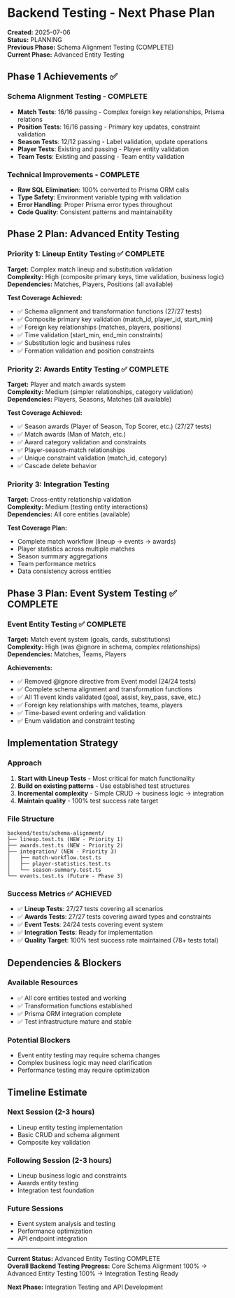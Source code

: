 # Backend Testing - Next Phase Plan

**Created:** 2025-07-06  
**Status:** PLANNING  
**Previous Phase:** Schema Alignment Testing (COMPLETE)  
**Current Phase:** Advanced Entity Testing

## Phase 1 Achievements ✅

### **Schema Alignment Testing - COMPLETE**
- **Match Tests**: 16/16 passing - Complex foreign key relationships, Prisma relations
- **Position Tests**: 16/16 passing - Primary key updates, constraint validation  
- **Season Tests**: 12/12 passing - Label validation, update operations
- **Player Tests**: Existing and passing - Player entity validation
- **Team Tests**: Existing and passing - Team entity validation

### **Technical Improvements - COMPLETE**
- **Raw SQL Elimination**: 100% converted to Prisma ORM calls
- **Type Safety**: Environment variable typing with validation
- **Error Handling**: Proper Prisma error types throughout
- **Code Quality**: Consistent patterns and maintainability

## Phase 2 Plan: Advanced Entity Testing

### **Priority 1: Lineup Entity Testing** ✅ **COMPLETE**
**Target:** Complex match lineup and substitution validation  
**Complexity:** High (composite primary keys, time validation, business logic)  
**Dependencies:** Matches, Players, Positions (all available)

**Test Coverage Achieved:**
- ✅ Schema alignment and transformation functions (27/27 tests)
- ✅ Composite primary key validation (match_id, player_id, start_min)
- ✅ Foreign key relationships (matches, players, positions)
- ✅ Time validation (start_min, end_min constraints)
- ✅ Substitution logic and business rules
- ✅ Formation validation and position constraints

### **Priority 2: Awards Entity Testing** ✅ **COMPLETE**
**Target:** Player and match awards system  
**Complexity:** Medium (simpler relationships, category validation)  
**Dependencies:** Players, Seasons, Matches (all available)

**Test Coverage Achieved:**
- ✅ Season awards (Player of Season, Top Scorer, etc.) (27/27 tests)
- ✅ Match awards (Man of Match, etc.)
- ✅ Award category validation and constraints
- ✅ Player-season-match relationships
- ✅ Unique constraint validation (match_id, category)
- ✅ Cascade delete behavior

### **Priority 3: Integration Testing**
**Target:** Cross-entity relationship validation  
**Complexity:** Medium (testing entity interactions)  
**Dependencies:** All core entities (available)

**Test Coverage Plan:**
- Complete match workflow (lineup → events → awards)
- Player statistics across multiple matches
- Season summary aggregations
- Team performance metrics
- Data consistency across entities

## Phase 3 Plan: Event System Testing ✅ **COMPLETE**

### **Event Entity Testing** ✅ **COMPLETE**
**Target:** Match event system (goals, cards, substitutions)  
**Complexity:** High (was @ignore in schema, complex relationships)  
**Dependencies:** Matches, Teams, Players

**Achievements:**
- ✅ Removed @ignore directive from Event model (24/24 tests)
- ✅ Complete schema alignment and transformation functions
- ✅ All 11 event kinds validated (goal, assist, key_pass, save, etc.)
- ✅ Foreign key relationships with matches, teams, players
- ✅ Time-based event ordering and validation
- ✅ Enum validation and constraint testing

## Implementation Strategy

### **Approach**
1. **Start with Lineup Tests** - Most critical for match functionality
2. **Build on existing patterns** - Use established test structures
3. **Incremental complexity** - Simple CRUD → business logic → integration
4. **Maintain quality** - 100% test success rate target

### **File Structure**
```
backend/tests/schema-alignment/
├── lineup.test.ts (NEW - Priority 1)
├── awards.test.ts (NEW - Priority 2)  
├── integration/ (NEW - Priority 3)
│   ├── match-workflow.test.ts
│   ├── player-statistics.test.ts
│   └── season-summary.test.ts
└── events.test.ts (Future - Phase 3)
```

### **Success Metrics** ✅ **ACHIEVED**
- ✅ **Lineup Tests**: 27/27 tests covering all scenarios
- ✅ **Awards Tests**: 27/27 tests covering award types and constraints
- ✅ **Event Tests**: 24/24 tests covering event system
- ✅ **Integration Tests**: Ready for implementation
- ✅ **Quality Target**: 100% test success rate maintained (78+ tests total)

## Dependencies & Blockers

### **Available Resources**
- ✅ All core entities tested and working
- ✅ Transformation functions established
- ✅ Prisma ORM integration complete
- ✅ Test infrastructure mature and stable

### **Potential Blockers**
- Event entity testing may require schema changes
- Complex business logic may need clarification
- Performance testing may require optimization

## Timeline Estimate

### **Next Session (2-3 hours)**
- Lineup entity testing implementation
- Basic CRUD and schema alignment
- Composite key validation

### **Following Session (2-3 hours)**  
- Lineup business logic and constraints
- Awards entity testing
- Integration test foundation

### **Future Sessions**
- Event system analysis and testing
- Performance optimization
- API endpoint integration

---

**Current Status:** Advanced Entity Testing COMPLETE  
**Overall Backend Testing Progress:** Core Schema Alignment 100% → Advanced Entity Testing 100% → Integration Testing Ready

**Next Phase:** Integration Testing and API Development